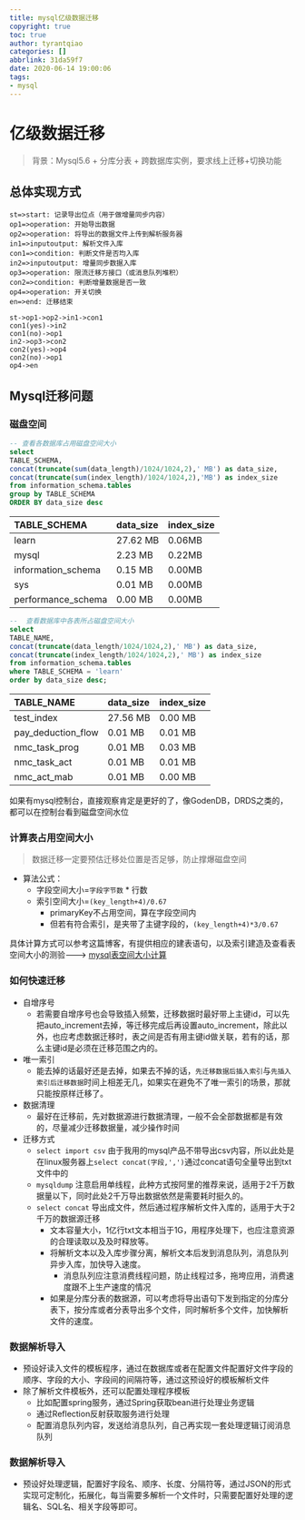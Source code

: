 ```yaml
---
title: mysql亿级数据迁移
copyright: true
toc: true
author: tyrantqiao
categories: []
abbrlink: 31da59f7
date: 2020-06-14 19:00:06
tags:
- mysql
---
```


# 亿级数据迁移

> 背景：Mysql5.6 + 分库分表 + 跨数据库实例，要求线上迁移+切换功能

## 总体实现方式

```flow
st=>start: 记录导出位点（用于做增量同步内容）
op1=>operation: 开始导出数据
op2=>operation: 将导出的数据文件上传到解析服务器
in1=>inputoutput: 解析文件入库
con1=>condition: 判断文件是否均入库
in2=>inputoutput: 增量同步数据入库
op3=>operation: 限流迁移方接口（或消息队列堆积）
con2=>condition: 判断增量数据是否一致
op4=>operation: 开关切换
en=>end: 迁移结束

st->op1->op2->in1->con1
con1(yes)->in2
con1(no)->op1
in2->op3->con2
con2(yes)->op4
con2(no)->op1
op4->en
```

## Mysql迁移问题

### 磁盘空间

```sql
-- 查看各数据库占用磁盘空间大小
select
TABLE_SCHEMA,
concat(truncate(sum(data_length)/1024/1024,2),' MB') as data_size,
concat(truncate(sum(index_length)/1024/1024,2),'MB') as index_size
from information_schema.tables
group by TABLE_SCHEMA
ORDER BY data_size desc
```

| TABLE\_SCHEMA | data\_size | index\_size |
| :--- | :--- | :--- |
| learn | 27.62 MB | 0.06MB |
| mysql | 2.23 MB | 0.22MB |
| information\_schema | 0.15 MB | 0.00MB |
| sys | 0.01 MB | 0.00MB |
| performance\_schema | 0.00 MB | 0.00MB |

```sql
--  查看数据库中各表所占磁盘空间大小
select
TABLE_NAME,
concat(truncate(data_length/1024/1024,2),' MB') as data_size,
concat(truncate(index_length/1024/1024,2),' MB') as index_size
from information_schema.tables
where TABLE_SCHEMA = 'learn'
order by data_size desc;
```

| TABLE\_NAME | data\_size | index\_size |
| :--- | :--- | :--- |
| test\_index | 27.56 MB | 0.00 MB |
| pay\_deduction\_flow | 0.01 MB | 0.01 MB |
| nmc\_task\_prog | 0.01 MB | 0.03 MB |
| nmc\_task\_act | 0.01 MB | 0.01 MB |
| nmc\_act\_mab | 0.01 MB | 0.00 MB |

如果有mysql控制台，直接观察肯定是更好的了，像GodenDB，DRDS之类的，都可以在控制台看到磁盘空间水位

### 计算表占用空间大小

> 数据迁移一定要预估迁移处位置是否足够，防止撑爆磁盘空间

- 算法公式： 
    - 字段空间大小=`字段字节数` * 行数 
    - 索引空间大小=`(key_length+4)/0.67`
        - primaryKey不占用空间，算在字段空间内
        - 但若有符合索引，是夹带了主键字段的，`(key_length+4)*3/0.67`

具体计算方式可以参考这篇博客，有提供相应的建表语句，以及索引建造及查看表空间大小的测验---> [mysql表空间大小计算](https://tyrantqiao.com/archives/tyrantqiao/75e44e9d/%E5%A6%82%E4%BD%95%E8%AE%A1%E7%AE%97mysql%E8%A1%A8%E7%A9%BA%E9%97%B4%E5%A4%A7%E5%B0%8F/)

### 如何快速迁移

- 自增序号
    - 若需要自增序号也会导致插入频繁，迁移数据时最好带上主键id，可以先把auto_increment去掉，等迁移完成后再设置auto_increment，除此以外，也应考虑数据迁移时，表之间是否有用主键id做关联，若有的话，那么主键id是必须在迁移范围之内的。
- 唯一索引
    - 能去掉的话最好还是去掉，如果去不掉的话，`先迁移数据后插入索引`与`先插入索引后迁移数据`时间上相差无几，如果实在避免不了唯一索引的场景，那就只能按原样迁移了。
- 数据清理
    - 最好在迁移前，先对数据源进行数据清理，一般不会全部数据都是有效的，尽量减少迁移数据量，减少操作时间
- 迁移方式
    - `select import csv` 由于我用的mysql产品不带导出csv内容，所以此处是在linux服务器上`select concat(字段,',')`通过concat语句全量导出到txt文件中的
    - `mysqldump` 注意启用单线程，此种方式按阿里的推荐来说，适用于2千万数据量以下，同时此处2千万导出数据依然是需要耗时挺久的。
    - `select concat` 导出成文件，然后通过程序解析文件入库的，适用于大于2千万的数据源迁移
        - 文本容量大小，1亿行txt文本相当于1G，用程序处理下，也应注意资源的合理读取以及及时释放等。
        - 将解析文本以及入库步骤分离，解析文本后发到消息队列，消息队列异步入库，加快导入速度。
            - 消息队列应注意消费线程问题，防止线程过多，拖垮应用，消费速度跟不上生产速度的情况
        - 如果是分库分表的数据源，可以考虑将导出语句下发到指定的分库分表下，按分库或者分表导出多个文件，同时解析多个文件，加快解析文件的速度。

### 数据解析导入

- 预设好读入文件的模板程序，通过在数据库或者在配置文件配置好文件字段的顺序、字段的大小、字段间的间隔符等，通过这预设好的模板解析文件
- 除了解析文件模板外，还可以配置处理程序模板
    - 比如配置spring服务，通过Spring获取bean进行处理业务逻辑
    - 通过Reflection反射获取服务进行处理
    - 配置消息队列内容，发送给消息队列，自己再实现一套处理逻辑订阅消息队列

### 数据解析导入

- 预设好处理逻辑，配置好字段名、顺序、长度、分隔符等，通过JSON的形式实现可定制化，拓展化，每当需要多解析一个文件时，只需要配置好处理的逻辑名、SQL名、相关字段等即可。

